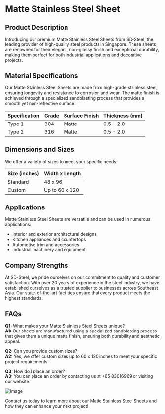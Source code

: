 # Matte Stainless Steel Sheet

## Product Description
Introducing our premium Matte Stainless Steel Sheets from SD-Steel, the leading provider of high-quality steel products in Singapore. These sheets are renowned for their elegant, non-glossy finish and exceptional durability, making them perfect for both industrial applications and decorative projects.

## Material Specifications
Our Matte Stainless Steel Sheets are made from high-grade stainless steel, ensuring longevity and resistance to corrosion and wear. The matte finish is achieved through a specialized sandblasting process that provides a smooth yet non-reflective surface.

| Specification | Grade | Surface Finish | Thickness (mm) |
|---------------|-------|----------------|----------------|
| Type 1        | 304   | Matte          | 0.5 - 2.0      |
| Type 2        | 316   | Matte          | 0.5 - 2.0      |

## Dimensions and Sizes
We offer a variety of sizes to meet your specific needs:

| Size (inches) | Width x Length |
|---------------|----------------|
| Standard      | 48 x 96        |
| Custom        | Up to 60 x 120 |

## Applications
Matte Stainless Steel Sheets are versatile and can be used in numerous applications:
- Interior and exterior architectural designs
- Kitchen appliances and countertops
- Automotive trim and accessories
- Industrial machinery and equipment

## Company Strengths
At SD-Steel, we pride ourselves on our commitment to quality and customer satisfaction. With over 20 years of experience in the steel industry, we have established ourselves as a trusted supplier to businesses across Southeast Asia. Our state-of-the-art facilities ensure that every product meets the highest standards.

## FAQs
**Q1:** What makes your Matte Stainless Steel Sheets unique?  
**A1:** Our sheets are manufactured using a specialized sandblasting process that gives them a unique matte finish, ensuring both durability and aesthetic appeal.

**Q2:** Can you provide custom sizes?  
**A2:** Yes, we offer custom sizes up to 60 x 120 inches to meet your specific project requirements.

**Q3:** How do I place an order?  
**A3:** You can place an order by contacting us at +65 83016969 or visiting our website.

![Image](https://github.com/user-attachments/assets/2567258e-e124-4816-932d-1809bd27ef0b)

Contact us today to learn more about our Matte Stainless Steel Sheets and how they can enhance your next project!
